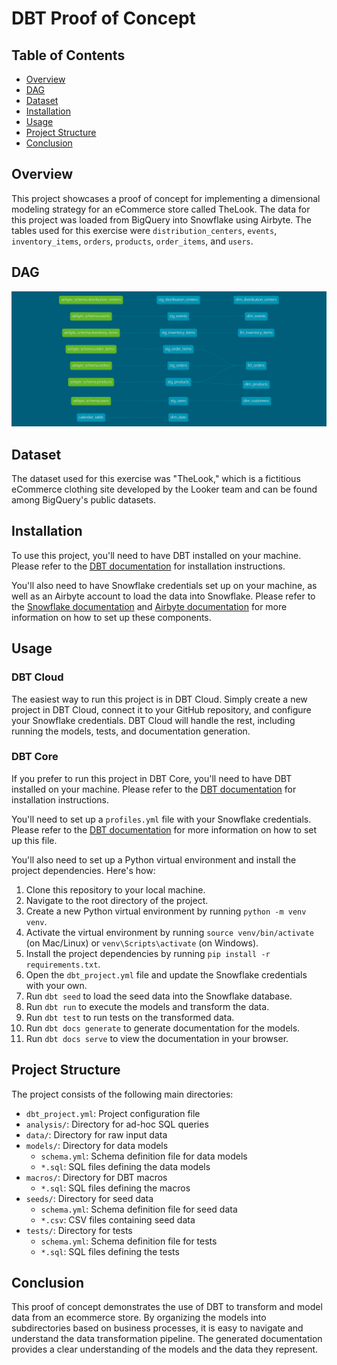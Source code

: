 # DBT Proof of Concept

## Table of Contents

- [Overview](#overview)
- [DAG](#dag)
- [Dataset](#dataset)
- [Installation](#installation)
- [Usage](#usage)
- [Project Structure](#project-structure)
- [Conclusion](#conclusion)


## Overview <a name = "overview"></a>

This project showcases a proof of concept for implementing a dimensional modeling strategy for an eCommerce store called TheLook. The data for this project was loaded from BigQuery into Snowflake using Airbyte. The tables used for this exercise were `distribution_centers`, `events`, `inventory_items`, `orders`, `products`, `order_items`, and `users`. 

## DAG <a name = "dag"></a>
![alt text](img/dbt-dag.png "Final DAG")

## Dataset <a name = "dataset"></a>

The dataset used for this exercise was "TheLook," which is a fictitious eCommerce clothing site developed by the Looker team and can be found among BigQuery's public datasets.


## Installation <a name = "installation"></a>

To use this project, you'll need to have DBT installed on your machine. Please refer to the [DBT documentation](https://docs.getdbt.com/dbt-cli/installation/) for installation instructions.

You'll also need to have Snowflake credentials set up on your machine, as well as an Airbyte account to load the data into Snowflake. Please refer to the [Snowflake documentation](https://docs.snowflake.com/en/user-guide/python-connector-install.html) and [Airbyte documentation](https://docs.airbyte.io/integrations/sources/bigquery) for more information on how to set up these components.

## Usage <a name = "usage"></a>

### DBT Cloud

The easiest way to run this project is in DBT Cloud. Simply create a new project in DBT Cloud, connect it to your GitHub repository, and configure your Snowflake credentials. DBT Cloud will handle the rest, including running the models, tests, and documentation generation.

### DBT Core

If you prefer to run this project in DBT Core, you'll need to have DBT installed on your machine. Please refer to the [DBT documentation](https://docs.getdbt.com/dbt-cli/installation/) for installation instructions.

 You'll need to set up a `profiles.yml` file with your Snowflake credentials. Please refer to the [DBT documentation](https://docs.getdbt.com/reference/warehouse-profiles/snowflake-profile/) for more information on how to set up this file.

You'll also need to set up a Python virtual environment and install the project dependencies. Here's how:

1. Clone this repository to your local machine.
2. Navigate to the root directory of the project.
3. Create a new Python virtual environment by running `python -m venv venv`.
4. Activate the virtual environment by running `source venv/bin/activate` (on Mac/Linux) or `venv\Scripts\activate` (on Windows).
5. Install the project dependencies by running `pip install -r requirements.txt`.
6. Open the `dbt_project.yml` file and update the Snowflake credentials with your own.
7. Run `dbt seed` to load the seed data into the Snowflake database.
8. Run `dbt run` to execute the models and transform the data.
9. Run `dbt test` to run tests on the transformed data.
10. Run `dbt docs generate` to generate documentation for the models.
11. Run `dbt docs serve` to view the documentation in your browser.

## Project Structure <a name = "project-structure"></a>

The project consists of the following main directories:

- `dbt_project.yml`: Project configuration file
- `analysis/`: Directory for ad-hoc SQL queries
- `data/`: Directory for raw input data
- `models/`: Directory for data models
  - `schema.yml`: Schema definition file for data models
  - `*.sql`: SQL files defining the data models
- `macros/`: Directory for DBT macros
  - `*.sql`: SQL files defining the macros
- `seeds/`: Directory for seed data
  - `schema.yml`: Schema definition file for seed data
  - `*.csv`: CSV files containing seed data
- `tests/`: Directory for tests
  - `schema.yml`: Schema definition file for tests
  - `*.sql`: SQL files defining the tests

## Conclusion <a name = "conclusion"></a>

This proof of concept demonstrates the use of DBT to transform and model data from an ecommerce store. By organizing the models into subdirectories based on business processes, it is easy to navigate and understand the data transformation pipeline. The generated documentation provides a clear understanding of the models and the data they represent.